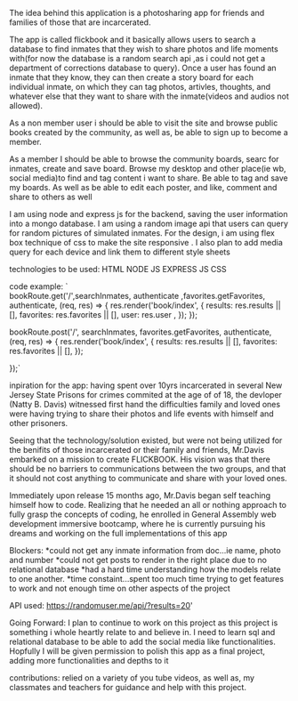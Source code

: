 The idea behind this application is a photosharing app for friends and families of those 
that are incarcerated.

The app is called flickbook and it basically allows users to search a database to find inmates 
that they wish to share photos and life moments with(for now the database is a random search api
,as i could not get a department of corrections database to query). Once a user has found
an inmate that they know, they can then create a story board for each individual inmate, on
which they can tag photos, artivles, thoughts, and whatever else that they want to share with the inmate(videos and audios not allowed).

As a non member user i should be able to visit the site and browse public books created by the community, as well as, be able to sign up to become a member.

As a member I should be able to browse the community boards, searc for inmates, create and save board. Browse my desktop and other place(ie wb, social media)to find and tag content i want to share. Be able to tag and save my boards. As well as be able to edit each poster, and like, comment and share to others as well


I am using node and express js for the backend, saving the user information into a mongo database. I am using a random image api that users can query for random pictures of simulated inmates.
For the design, i am using flex box technique of css to make the site responsive . I also plan to add media query for each device and link them to different style sheets

technologies to be used:
HTML
NODE JS
EXPRESS JS
CSS

code example:
`    
bookRoute.get('/',searchInmates, authenticate ,favorites.getFavorites, authenticate,  (req, res) => {
  res.render('book/index', {
    results: res.results || [],
    favorites: res.favorites || [],
    user: res.user ,
  });
});

bookRoute.post('/', searchInmates, favorites.getFavorites, authenticate,  (req, res) => {
  res.render('book/index', {
    results: res.results || [],
    favorites: res.favorites || [],
  });

});`

inpiration for the app:
having spent over 10yrs incarcerated in several New Jersey State Prisons for crimes commited at the age of of 18, the devloper (Natty B. Davis) witnessed first hand the difficulties family and loved ones were having trying to share their photos and life events with himself and other prisoners.

Seeing that the technology/solution existed, but were not being utilized for the benifits of those incarcerated or their family and friends, Mr.Davis embarked on a mission to create FLICKBOOK. His vision was that there should be no barriers to communications between the two groups, and that it should not cost anything to communicate and share with your loved ones.

Immediately upon release 15 months ago, Mr.Davis began self teaching himself how to code. Realizing that he needed an all or nothing approach to fully grasp the concepts of coding, he enrolled in General Assembly web development immersive bootcamp, where he is currently pursuing his dreams and working on the full implementations of this app


Blockers:
*could not get any inmate information from doc...ie name, photo and number
*could not get posts to render in the right place due to no relational database
*had a hard time understanding how the models relate to one another.
*time constaint...spent too much time trying to get features to work and not enough 
time on other aspects of the project

API used:
        https://randomuser.me/api/?results=20'

Going Forward:
I plan to continue to work on this project as this project is something i whole heartly relate to and believe in. I need to learn sql and relational database to be able to add the social media like functionalities. Hopfully I will be given permission to polish this app as a final project, adding more functionalities and depths to it

contributions:
relied on a variety of you tube videos, as well as, my classmates and teachers for guidance and help with this project.
